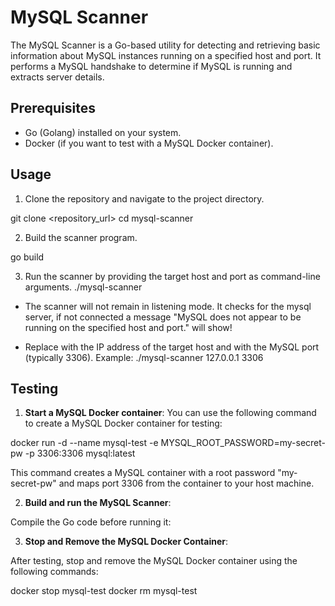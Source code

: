 # MySQL Scanner

The MySQL Scanner is a Go-based utility for detecting and retrieving basic information about MySQL instances running on a specified host and port. It performs a MySQL handshake to determine if MySQL is running and extracts server details.

## Prerequisites

- Go (Golang) installed on your system.
- Docker (if you want to test with a MySQL Docker container).

## Usage

1. Clone the repository and navigate to the project directory.

git clone <repository_url>
cd mysql-scanner

2. Build the scanner program.

go build

3. Run the scanner by providing the target host and port as command-line arguments.
./mysql-scanner <host> <port>

- The scanner will not remain in listening mode. It checks for the mysql server, if not connected a message "MySQL does not appear to be running on the specified host and port." will show!

- Replace <host> with the IP address of the target host and <port> with the MySQL port (typically 3306). Example: ./mysql-scanner 127.0.0.1 3306


## Testing

1. **Start a MySQL Docker container**:
You can use the following command to create a MySQL Docker container for testing:

docker run -d --name mysql-test -e MYSQL_ROOT_PASSWORD=my-secret-pw -p 3306:3306 mysql:latest

This command creates a MySQL container with a root password "my-secret-pw" and maps port 3306 from the container to your host machine.

2. **Build and run the MySQL Scanner**:

Compile the Go code before running it:

3. **Stop and Remove the MySQL Docker Container**:

After testing, stop and remove the MySQL Docker container using the following commands:

docker stop mysql-test
docker rm mysql-test

